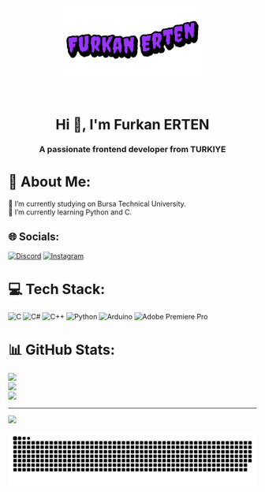 <p align="center"><img src="https://github.com/FurkanErten/FurkanErten/blob/main/gif.gif" width="300"/></p><br>
<h1 align="center">Hi 👋, I'm Furkan ERTEN</h1>
<h3 align="center">A passionate frontend developer from TURKIYE</h3>

# 💫 About Me:
🔭 I’m currently studying  on Bursa Technical University.<br>🌱 I’m currently learning Python and C.


## 🌐 Socials:
[![Discord](https://img.shields.io/badge/Discord-%237289DA.svg?logo=discord&logoColor=white)](https://discord.gg/erten_) [![Instagram](https://img.shields.io/badge/Instagram-%23E4405F.svg?logo=Instagram&logoColor=white)](https://instagram.com/f.therten) 

# 💻 Tech Stack:
![C](https://img.shields.io/badge/c-%2300599C.svg?style=for-the-badge&logo=c&logoColor=white) ![C#](https://img.shields.io/badge/c%23-%23239120.svg?style=for-the-badge&logo=csharp&logoColor=white) ![C++](https://img.shields.io/badge/c++-%2300599C.svg?style=for-the-badge&logo=c%2B%2B&logoColor=white) ![Python](https://img.shields.io/badge/python-3670A0?style=for-the-badge&logo=python&logoColor=ffdd54) ![Arduino](https://img.shields.io/badge/-Arduino-00979D?style=for-the-badge&logo=Arduino&logoColor=white) ![Adobe Premiere Pro](https://img.shields.io/badge/Adobe%20Premiere%20Pro-9999FF.svg?style=for-the-badge&logo=Adobe%20Premiere%20Pro&logoColor=white)
# 📊 GitHub Stats:
![](https://github-readme-stats.vercel.app/api?username=FurkanErten&theme=shadow_blue&hide_border=true&include_all_commits=false&count_private=false)<br/>
![](https://github-readme-streak-stats.herokuapp.com/?user=FurkanErten&theme=shadow_blue&hide_border=true)<br/>
![](https://github-readme-stats.vercel.app/api/top-langs/?username=FurkanErten&theme=shadow_blue&hide_border=true&include_all_commits=false&count_private=false&layout=compact)

---
[![](https://visitcount.itsvg.in/api?id=FurkanErten&icon=0&color=0)](https://visitcount.itsvg.in)

<!-- Proudly created with GPRM ( https://gprm.itsvg.in ) -->


<picture>
  <source media="(prefers-color-scheme: dark)" srcset="https://raw.githubusercontent.com/platane/platane/output/github-contribution-grid-snake-dark.svg">
  <source media="(prefers-color-scheme: light)" srcset="https://raw.githubusercontent.com/platane/platane/output/github-contribution-grid-snake.svg">
  <img alt="github contribution grid snake animation" src="https://raw.githubusercontent.com/platane/platane/output/github-contribution-grid-snake.svg">
</picture>

